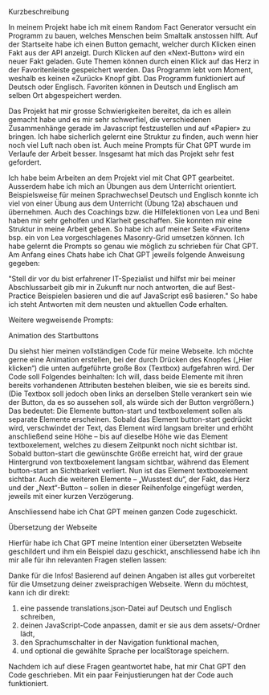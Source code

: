 Kurzbeschreibung

In meinem Projekt habe ich mit einem Random Fact Generator versucht ein Programm zu bauen, welches Menschen beim Smaltalk anstossen hilft. 
Auf der Startseite habe ich einen Button gemacht, welcher durch Klicken einen Fakt aus der API anzeigt. 
Durch Klicken auf den «Next-Button» wird ein neuer Fakt geladen. Gute Themen können durch einen Klick auf das Herz in der Favoritenleiste gespeichert werden. 
Das Programm lebt vom Moment, weshalb es keinen «Zurück» Knopf gibt. Das Programm funktioniert auf Deutsch oder Englisch. 
Favoriten können in Deutsch und Englisch am selben Ort abgespeichert werden. 

Das Projekt hat mir grosse Schwierigkeiten bereitet, da ich es allein gemacht habe und es mir sehr schwerfiel, 
die verschiedenen Zusammenhänge gerade im Javascript festzustellen und auf «Papier» zu bringen. 
Ich habe sicherlich gelernt eine Struktur zu finden, auch wenn hier noch viel Luft nach oben ist. 
Auch meine Prompts für Chat GPT wurde im Verlaufe der Arbeit besser. Insgesamt hat mich das Projekt sehr fest gefordert. 

Ich habe beim Arbeiten an dem Projekt viel mit Chat GPT gearbeitet. 
Ausserdem habe ich mich an Übungen aus dem Unterricht orientiert. 
Beispielsweise für meinen Sprachwechsel Deutsch und Englisch konnte ich viel von einer Übung aus dem Unterricht (Übung 12a) abschauen und übernehmen. 
Auch des Coachings bzw. die Hilfelektionen von Lea und Beni haben mir sehr geholfen und Klarheit geschaffen. 
Sie konnten mir eine Struktur in meine Arbeit geben. So habe ich auf meiner Seite «Favoriten» bsp. ein von Lea vorgeschlagenes Masonry-Grid umsetzen können. 
Ich habe gelernt die Prompts so genau wie möglich zu schrieben für Chat GPT. 
Am Anfang eines Chats habe ich Chat GPT jeweils folgende Anweisung gegeben: 

"Stell dir vor du bist erfahrener IT-Spezialist und hilfst mir bei meiner Abschlussarbeit gib mir in Zukunft nur noch antworten, 
die auf Best-Practice Beispielen basieren und die auf JavaScript es6 basieren." 
So habe ich steht Antworten mit dem neusten und aktuellen Code erhalten. 


Weitere wegweisende Prompts:

Animation des Startbuttons

Du siehst hier meinen vollständigen Code für meine Webseite. Ich möchte gerne eine Animation erstellen, 
bei der durch Drücken des Knopfes („Hier klicken“) die unten aufgeführte große Box (Textbox) aufgefahren wird.
Der Code soll Folgendes beinhalten: Ich will, dass beide Elemente mit ihren bereits vorhandenen Attributen bestehen bleiben, wie sie es bereits sind. 
(Die Textbox soll jedoch oben links an derselben Stelle verankert sein wie der Button, da es so aussehen soll, als würde sich der Button vergrößern.)
Das bedeutet: Die Elemente button-start und textboxelement sollen als separate Elemente erscheinen. Sobald das Element button-start gedrückt wird, verschwindet der Text, 
das Element wird langsam breiter und erhöht anschließend seine Höhe – bis auf dieselbe Höhe wie das Element textboxelement, welches zu diesem Zeitpunkt noch nicht sichtbar ist.
Sobald button-start die gewünschte Größe erreicht hat, wird der graue Hintergrund von textboxelement langsam sichtbar, während das Element button-start an Sichtbarkeit verliert.
Nun ist das Element textboxelement sichtbar. Auch die weiteren Elemente – „Wusstest du“, der Fakt, das Herz und der „Next“-Button – sollen in dieser Reihenfolge eingefügt werden, 
jeweils mit einer kurzen Verzögerung.

Anschliessend habe ich Chat GPT meinen ganzen Code zugeschickt. 

Übersetzung der Webseite

Hierfür habe ich Chat GPT meine Intention einer übersetzten Webseite geschildert und ihm ein Beispiel dazu geschickt, 
anschliessend habe ich ihn mir alle für ihn relevanten Fragen stellen lassen:

Danke für die Infos! Basierend auf deinen Angaben ist alles gut vorbereitet für die Umsetzung deiner zweisprachigen Webseite. Wenn du möchtest, kann ich dir direkt:
1.	eine passende translations.json-Datei auf Deutsch und Englisch schreiben,
2.	deinen JavaScript-Code anpassen, damit er sie aus dem assets/-Ordner lädt,
3.	den Sprachumschalter in der Navigation funktional machen,
4.	und optional die gewählte Sprache per localStorage speichern.

Nachdem ich auf diese Fragen geantwortet habe, hat mir Chat GPT den Code geschrieben. Mit ein paar Feinjustierungen hat der Code auch funktioniert. 






